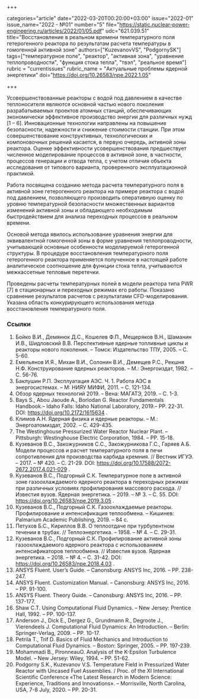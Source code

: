 +++

categories="article"
date="2022-03-20T00:20:00+03:00"
issue="2022-01"
issue_name="2022 - №01"
number="5"
file="https://static.nuclear-power-engineering.ru/articles/2022/01/05.pdf"
udc="621.039.51"
title="Восстановление в реальном времени температурного поля гетерогенного реактора по результатам расчета температуры в гомогенной активной зоне"
authors=["KuzevanovVS", "PodgornySK"]
tags=["температурное поле", "реактор", "активная зона", "уравнение теплопроводности", "функция стока тепла", "твэл", "реальное время"]
rubric = "currentissues"
rubric_name = "Актуальные проблемы ядерной энергетики"
doi="https://doi.org/10.26583/npe.2022.1.05"

+++

Усовершенствованные реакторы с водой под давлением в качестве теплоносителя являются основной частью нового поколения разрабатываемых проектов атомных станций, обеспечивающих экономически эффективное производство энергии для различных нужд [1 – 6]. Инновационные технологии направлены на повышение безопасности, надежности и снижение стоимости станции. При этом совершенствование конструктивных, технологических и компоновочных решений касается, в первую очередь, активной зоны реактора. Оценке эффективности усовершенствования предшествует численное моделирование процессов в активной зоне, в частности, процессов генерации и отвода тепла, с учетом отличия объекта исследования от типового варианта, проверенного эксплуатационной практикой.

Работа посвящена созданию метода расчета температурного поля в активной зоне гетерогенного реактора на примере реактора с водой под давлением, позволяющего производить оперативную оценку по уровню температурной безопасности множественных вариантов изменений активной зоны и обладающего необходимым быстродействием для анализа переходных процессов в реальном времени.

Основой метода явилось использование уравнения энергии для эквивалентной гомогенной зоны в форме уравнения теплопроводности, учитывающей основные особенности моделируемой гетерогенной структуры. В процедуре восстановления температурного поля гетерогенного реактора применяется полученное в настоящей работе аналитическое соотношение для функции стока тепла, учитываются межкассетные тепловые перетечки.

Проведены расчеты температурных полей в модели реактора типа PWR [7] в стационарных и переходных режимах его работы. Показано сравнение результатов расчетов с результатами CFD-моделирования. Указана область конкурирующего использования метода восстановления температурного поля.

### Ссылки

1. Бойко В.И., Демянюк Д.С., Кошелев Ф.П., Мещеряков В.Н., Шаманин И.В., Шидловский В.В. Перспективные ядерные топливные циклы и реакторы нового поколения. – Томск: Издательство ТПУ, 2005. – С. 5-60.
2. Емельянов И.Я., Михан В.И., Солонин В.И., Демещев Р.С., Рекшня Н.Ф. Конструирование ядерных реакторов. – М.: Энергоиздат, 1982. – С. 56-76.
3. Баклушин Р.П. Эксплуатация АЭС. Ч. 1. Работа АЭС в энергосистемах. – М: НИЯУ МИФИ, 2011. – С. 121-134. 
4. Обзор ядерных технологий 2019. – Вена: МАГАТЭ, 2019. – С. 1-3.
5. Bays S., Abou Jaoude A., Borlodan G. Reactor Fundamentals Handbook.– Idaho Falls: Idaho National Laboratory, 2019.– PP. 22-31. DOI: https://doi.org/10.2172/1615634 .
6. Климов А.Н. Ядерная физика и ядерные реакторы. – М.: Энергоатомиздат, 2002. – С. 429-435.
7. The Westinghouse Pressurized Water Reactor Nuclear Plant. – Pittsburgh: Westinghouse Electric Corporation, 1984. – PP. 15-18.
8. Кузеванов В.С., Закожурников С.С., Закожурникова Г.С., Гаряев А.Б. Модели процессов и расчет температурного поля в печи сопротивления для производства карбида кремния. // Вестник ИГУЭ. – 2017. – № 420. – C. 21-29. DOI: https://doi.org/10.17588/2072-2672.2017.4.021-029 .
9. Кузеванов В.С., Подгорный С.К. Температурное поле в активной зоне газоохлаждаемого ядерного реактора в переходных режимах при различных условиях профилирования массового расхода. // Известия вузов. Ядерная энергетика. – 2019. – № 3. – C. 55. DOI: https://doi.org/10.26583/npe.2019.3.05 .
10. Кузеванов В.С., Подгорный С.К. Газоохлаждаемые реакторы. Профилирование и интенсификация теплообмена. – Кишинев: Palmarium Academic Publishing, 2019. – 84 с.
11. Петухов Б.С., Кириллов В.В. О теплоотдаче при турбулентном течении в трубах. // Теплоэнергетика. – 1958. – № 4. – C. 29-31.
12. Кузеванов В.С., Подгорный С.К. Профилирование активной зоны газоохлаждаемого ядерного реактора с использованием интенсификаторов теплообмена. // Известия вузов. Ядерная энергетика. – 2018. – № 4. – C. 31-42. DOI: https://doi.org/10.26583/npe.2018.4.03 .
13. ANSYS Fluent. User’s Guide. – Canonsburg: ANSYS Inc, 2016. – PP. 238-247.
14. ANSYS Fluent. Customization Manual. – Canonsburg: ANSYS Inc, 2016. – PP. 91-100.
15. ANSYS Fluent. Theory Guide. – Canonsburg: ANSYS Inc, 2016. – PP. 137-177.
16. Shaw C.T. Using Computational Fluid Dynamics. – New Jersey: Prentice Hall, 1992. – PP. 100-137.
17. Anderson J., Dick E., Dergez G., Grundmann R., Degroote J., Vierendeels J. Computational Fluid Dynamics: An Introduction. – Berlin: Springer-Verlag, 2009. – PP. 10-17.
18. Petrila T., Trif D. Basics of Fluid Mechanics and Introduction to Computational Fluid Dynamics. – Boston: Springer, 2005. – PP. 197-239.
19. Mohammadi B., PironneauO. Analysis of the K-Epsilon Turbulence Model. – New Jersey: Wiley, 1994. – PP. 51-62.
20. Podgorny S.K., Kuzevanov V.S. Temperature Field in Pressurized Water Reactor with Uncased Fuel Assemblies. / Proc. of the XI International Scientific Conference «The Latest Research in Modern Science: Experience, Traditions and Innovations». – Morrisville, North Carolina, USA, 7-8 July, 2020. – PP. 20-31.